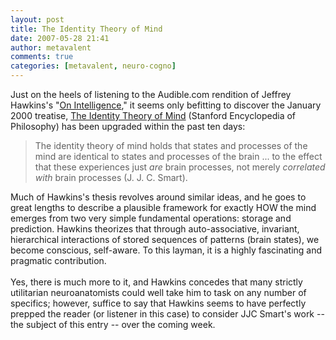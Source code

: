 ```yaml
---
layout: post
title: The Identity Theory of Mind
date: 2007-05-28 21:41
author: metavalent
comments: true
categories: [metavalent, neuro-cogno]
---
```

Just on the heels of listening to the Audible.com rendition of Jeffrey Hawkins's "<a href="https://metavalent.info/?p=570">On Intelligence</a>," it seems only befitting to discover the January 2000 treatise, <a href="https://plato.stanford.edu/entries/mind-identity/">The Identity Theory of Mind</a> (Stanford Encyclopedia of Philosophy) has been upgraded within the past ten days:<blockquote>The identity theory of mind holds that states and processes of the mind are identical to states and processes of the brain ... to the effect that these experiences just <em>are</em> brain processes, not merely<em> correlated with</em> brain processes (J. J. C. Smart).</blockquote>Much of Hawkins's thesis revolves around similar ideas, and he goes to great lengths to describe a plausible framework for exactly HOW the mind emerges from two very simple fundamental operations: storage and prediction. Hawkins theorizes that through auto-associative, invariant, hierarchical interactions of stored sequences of patterns (brain states), we become conscious, self-aware. To this layman, it is a highly fascinating and pragmatic contribution.<br />
<br />
Yes, there is much more to it, and Hawkins concedes that many strictly utilitarian neuroanatomists could well take him to task on any number of specifics; however, suffice to say that Hawkins seems to have perfectly prepped the reader (or listener in this case) to consider JJC Smart's work -- the subject of this entry -- over the coming week.<br />
